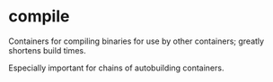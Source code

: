 # compile

Containers for compiling binaries for use by other containers; greatly shortens build times.

Especially important for chains of autobuilding containers.
